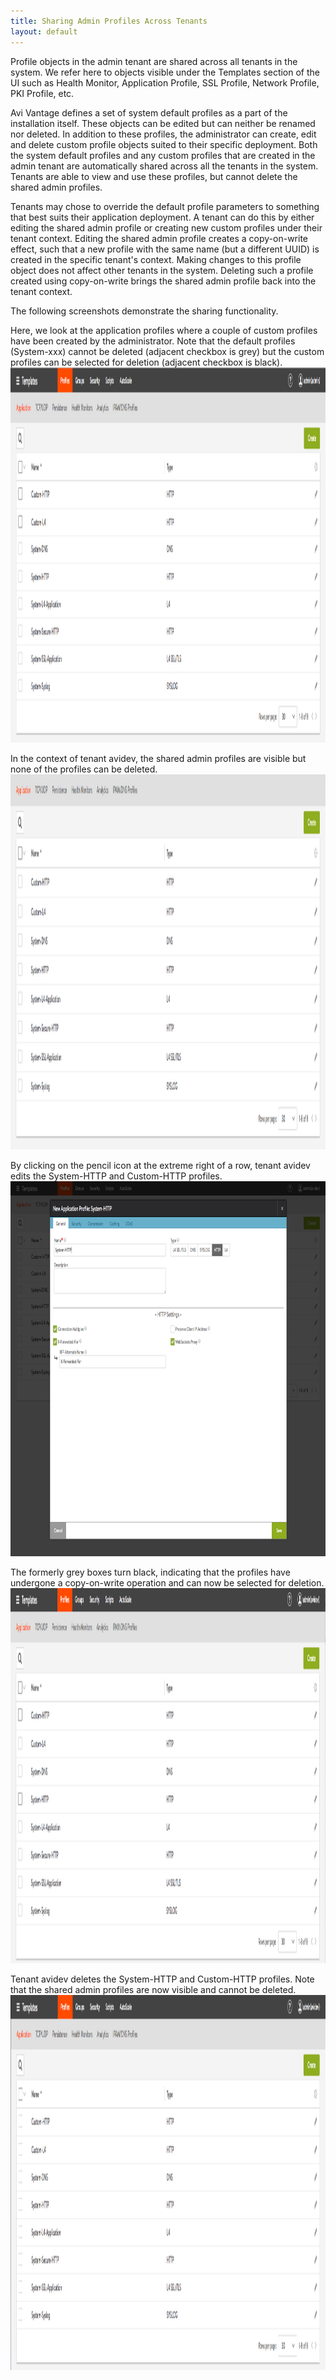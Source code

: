 ```yaml
---
title: Sharing Admin Profiles Across Tenants
layout: default
---
```

Profile objects in the admin tenant are shared across all tenants in the system. We refer here to objects visible under the Templates section of the UI such as Health Monitor, Application Profile, SSL Profile, Network Profile, PKI Profile, etc.

Avi Vantage defines a set of system default profiles as a part of the installation itself. These objects can be edited but can neither be renamed nor deleted. In addition to these profiles, the administrator can create, edit and delete custom profile objects suited to their specific deployment. Both the system default profiles and any custom profiles that are created in the admin tenant are automatically shared across all the tenants in the system. Tenants are able to view and use these profiles, but cannot delete the shared admin profiles.

Tenants may chose to override the default profile parameters to something that best suits their application deployment. A tenant can do this by either editing the shared admin profile or creating new custom profiles under their tenant context. Editing the shared admin profile creates a copy-on-write effect, such that a new profile with the same name (but a different UUID) is created in the specific tenant's context. Making changes to this profile object does not affect other tenants in the system. Deleting such a profile created using copy-on-write brings the shared admin profile back into the tenant context.

The following screenshots demonstrate the sharing functionality.

Here, we look at the application profiles where a couple of custom profiles have been created by the administrator. Note that the default profiles (System-xxx) cannot be deleted (adjacent checkbox is grey) but the custom profiles can be selected for deletion (adjacent checkbox is black).
<a href="img/sharing-1.png"><img class="alignnone size-full wp-image-18121" src="img/sharing-1.png" alt="sharing-1" width="1600" height="600"></a>

In the context of tenant avidev, the shared admin profiles are visible but none of the profiles can be deleted.
<a href="img/sharing-2.png"><img class="alignnone size-full wp-image-18119" src="img/sharing-2.png" alt="sharing-2" width="1600" height="600"></a>

By clicking on the pencil icon at the extreme right of a row, tenant avidev edits the System-HTTP and Custom-HTTP profiles.
<a href="img/sharing-3.png"><img class="alignnone size-full wp-image-18117" src="img/sharing-3.png" alt="sharing-3" width="1600" height="600"></a>

The formerly grey boxes turn black, indicating that the profiles have undergone a copy-on-write operation and can now be selected for deletion.
<a href="img/sharing-4.png"><img class="alignnone size-full wp-image-18115" src="img/sharing-4.png" alt="sharing-4" width="1600" height="600"></a>

Tenant avidev deletes the System-HTTP and Custom-HTTP profiles. Note that the shared admin profiles are now visible and cannot be deleted.
<a href="img/sharing-5.png"><img class="alignnone size-full wp-image-18113" src="img/sharing-5.png" alt="sharing-5" width="1600" height="600"></a>
